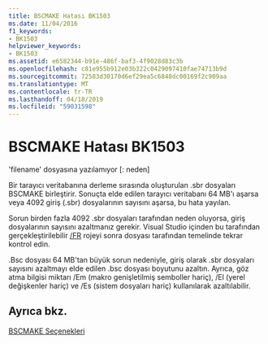 ```yaml
---
title: BSCMAKE Hatası BK1503
ms.date: 11/04/2016
f1_keywords:
- BK1503
helpviewer_keywords:
- BK1503
ms.assetid: e6582344-b91e-486f-baf3-4f9028d83c3b
ms.openlocfilehash: c81e955b912e03b322c0429097410fae74713b9d
ms.sourcegitcommit: 72583d30170d6ef29ea5c6848dc00169f2c909aa
ms.translationtype: MT
ms.contentlocale: tr-TR
ms.lasthandoff: 04/18/2019
ms.locfileid: "59031598"
---
```

# <a name="bscmake-error-bk1503"></a>BSCMAKE Hatası BK1503

'filename' dosyasına yazılamıyor [: neden]

Bir tarayıcı veritabanına derleme sırasında oluşturulan .sbr dosyaları BSCMAKE birleştirir. Sonuçta elde edilen tarayıcı veritabanı 64 MB'ı aşarsa veya 4092 giriş (.sbr) dosyalarının sayısını aşarsa, bu hata yayılan.

Sorun birden fazla 4092 .sbr dosyaları tarafından neden oluyorsa, giriş dosyalarının sayısını azaltmanız gerekir. Visual Studio içinden bu tarafından gerçekleştirilebilir [/FR](../../build/reference/fr-fr-create-dot-sbr-file.md) rojeyi sonra dosyası tarafından temelinde tekrar kontrol edin.

.Bsc dosyası 64 MB'tan büyük sorun nedeniyle, giriş olarak .sbr dosyaları sayısını azaltmayı elde edilen .bsc dosyası boyutunu azaltın. Ayrıca, göz atma bilgisi miktarı /Em (makro genişletilmiş semboller hariç), /El (yerel değişkenler hariç) ve /Es (sistem dosyaları hariç) kullanılarak azaltılabilir.

## <a name="see-also"></a>Ayrıca bkz.

[BSCMAKE Seçenekleri](../../build/reference/bscmake-options.md)